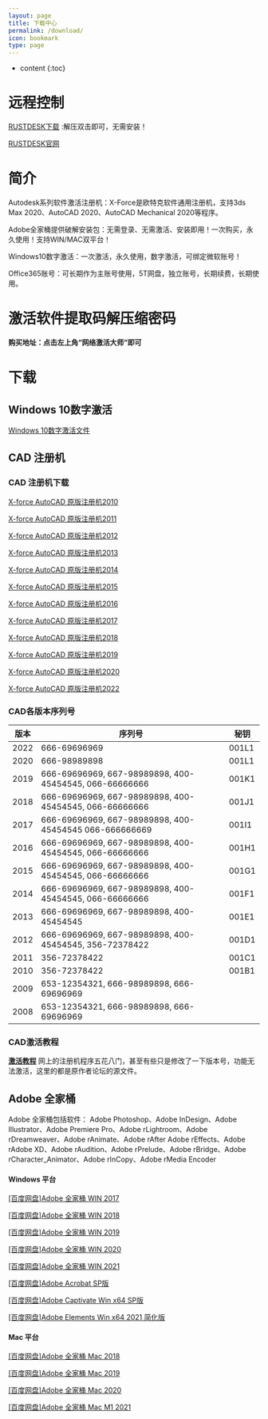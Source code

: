```yaml
---
layout: page
title: 下载中心
permalink: /download/
icon: bookmark
type: page
---
```


* content
{:toc}

# 远程控制

[RUSTDESK下载](http://gitee.com/rustdesk/rustdesk/attach_files/815641/download/rustdesk-1.1.8-windows_x64-portable.zip) :解压双击即可，无需安装！

[RUSTDESK官网](http://rustdesk.com/zh/)

# 简介 

Autodesk系列软件激活注册机：X-Force是欧特克软件通用注册机，支持3ds Max 2020、AutoCAD 2020、AutoCAD Mechanical 2020等程序。

Adobe全家桶提供破解安装包：无需登录、无需激活、安装即用！一次购买，永久使用！支持WIN/MAC双平台！

Windows10数字激活：一次激活，永久使用，数字激活，可绑定微软账号！

Office365账号：可长期作为主账号使用，5T网盘，独立账号，长期续费，长期使用。

# 激活软件提取码解压缩密码  

**购买地址：点击左上角“网络激活大师“即可**

# 下载

## Windows 10数字激活

[Windows 10数字激活文件](https://ods.lanzoui.com/i1lPsu0kkaf)

## CAD 注册机

### CAD 注册机下载
[X-force AutoCAD 原版注册机2010](https://ods.lanzoui.com/iVMVNtzl0yj) 

[X-force AutoCAD 原版注册机2011](https://ods.lanzoui.com/iJGTYtzljkj)

[X-force AutoCAD 原版注册机2012](https://ods.lanzoui.com/iDOPAtzl5sd)

[X-force AutoCAD 原版注册机2013](https://ods.lanzoui.com/itrJ9tzl6pg)

[X-force AutoCAD 原版注册机2014](https://ods.lanzoui.com/i7GZ1tzl75c)

[X-force AutoCAD 原版注册机2015](https://ods.lanzoui.com/iB0w2tzl79g)

[X-force AutoCAD 原版注册机2016](https://ods.lanzoui.com/ip42ltzl7cj)

[X-force AutoCAD 原版注册机2017](https://ods.lanzoui.com/iAFRqtzl7mj)

[X-force AutoCAD 原版注册机2018](https://ods.lanzoui.com/ixFxCtzl7qd)

[X-force AutoCAD 原版注册机2019](https://ods.lanzoui.com/io5CQtzkyzi)

[X-force AutoCAD 原版注册机2020](https://ods.lanzoui.com/iaCZztzkzcb)

[X-force AutoCAD 原版注册机2022](https://ods.lanzoui.com/iOhUhtzl0sd)

### CAD各版本序列号

|版本|序列号|秘钥|
|---|---|---|
|2022|666-69696969|001L1|
|2020|666-98989898|001L1|
|2019|666-69696969, 667-98989898, 400-45454545, 066-66666666|001K1|
|2018|666-69696969, 667-98989898, 400-45454545, 066-66666666| 001J1|
|2017|666-69696969, 667-98989898, 400-45454545 066-666666669|001I1|
|2016|666-69696969, 667-98989898, 400-45454545, 066-66666666|001H1|
|2015|666-69696969, 667-98989898, 400-45454545, 066-66666666|001G1|
|2014|666-69696969, 667-98989898, 400-45454545, 066-66666666|001F1|
|2013|666-69696969, 667-98989898, 400-45454545|001E1|
|2012|666-69696969, 667-98989898, 400-45454545, 356-72378422|001D1|
|2011|356-72378422|001C1|
|2010|356-72378422|001B1|
|2009|653-12354321, 666-98989898, 666-69696969| |
|2008|653-12354321, 666-98989898, 666-69696969| |

### CAD激活教程

**[激活教程](/cad/)**
网上的注册机程序五花八门，甚至有些只是修改了一下版本号，功能无法激活，这里的都是原作者论坛的源文件。

## Adobe 全家桶
Adobe 全家桶包括软件： Adobe Photoshop、Adobe InDesign、Adobe Illustrator、Adobe Premiere Pro、Adobe rLightroom、Adobe rDreamweaver、Adobe rAnimate、Adobe rAfter   Adobe rEffects、Adobe rAdobe XD、Adobe rAudition、Adobe rPrelude、Adobe rBridge、Adobe rCharacter_Animator、Adobe rInCopy、Adobe rMedia Encoder 

#### Windows 平台

[[百度网盘]Adobe 全家桶  WIN 2017](https://pan.baidu.com/s/1qkphct5gWfgz0t5JBSa0Zw)

[[百度网盘]Adobe 全家桶  WIN 2018](https://pan.baidu.com/s/1Zew0XZM8nw5nfVjybNmXWA)

[[百度网盘]Adobe 全家桶  WIN 2019](https://pan.baidu.com/s/1vkUzXAhgwALroOnZSof1mw)

[[百度网盘]Adobe 全家桶  WIN 2020](https://pan.baidu.com/s/1gChCB9jE6OZ8YdDNy392Bg)

[[百度网盘]Adobe 全家桶  WIN 2021](https://pan.baidu.com/s/1yR9HjMgLC86foN4JbkTrqQ)

[[百度网盘]Adobe Acrobat SP版](https://pan.baidu.com/s/1Rz7_43gHHt-S3c1eXTPaLQ)

[[百度网盘]Adobe Captivate Win x64 SP版](https://pan.baidu.com/s/1IJetSmOPsHhhoeb5_Vv1FA)

[[百度网盘]Adobe Elements Win x64  2021 简化版](https://pan.baidu.com/s/17NJaMZAzzGK8qhB3WS0A2w)


#### Mac 平台


[[百度网盘]Adobe 全家桶  Mac 2018](https://pan.baidu.com/s/1BLajy0jxDhncvxCWxvq21A)

[[百度网盘]Adobe 全家桶  Mac 2019](https://pan.baidu.com/s/1eAXcAR1-2ONnXAe-SVpurQ)

[[百度网盘]Adobe 全家桶  Mac 2020](https://pan.baidu.com/s/1dLKOYtGvXfX8Z9KDt55JFA)

[[百度网盘]Adobe 全家桶  Mac M1 2021](https://pan.baidu.com/s/1yISAD5U5QiRQchcTSWEC9w)


